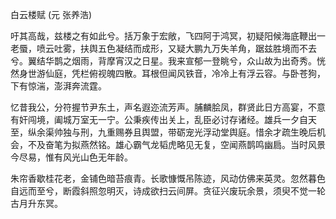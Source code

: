 白云楼赋 (元 张养浩)

吁其高哉，兹楼之有如此兮。括万象于宏敞，飞四阿于鸿冥，初疑阳候海底鞭出一老蜃，喷云吐雾，扶舆五色凝结而成形，又疑大鹏九万失羊角，踞兹胜境而不去兮。翼结华鹊之烟雨，背摩宵汉之日星。我来宣郁一登眺兮，众山故为出奇秀。恍然身世游仙庭，凭栏俯视魄四散。耳根但闻风铁音，冷冷上有浮云容。与卧苍狗，下有惊湍，澎湃奔流霆。

忆昔我公，分符握节尹东土，声名遐迩流芳声。脯麟脍凤，群贤此日方高宴，不意有奸闯境，阖城万室无一宁。公秉疾传出关上，乱臣必讨存诸经。雄兵一夕自天至，纵余渠帅独与刑，九重赐券且舆盟，带砺宠光浮动堂舆庭。惜余才疏生晚后机会，不及奋笔为拟燕然铭。雄心霸气龙韬虎略见无复，空闻燕鹊鸣幽扃。当时风景今尽易，惟有风光山色无年龄。

朱帘香歇桂花老，金铺色暗苔痕青。长歌慷慨吊陈迹，风动仿佛来英灵。忽然暮色自远而至兮，断霞斜照忽明灭，诗成欲扫云间屏。贪征兴废玩余景，须臾不觉一轮古月升东冥。
